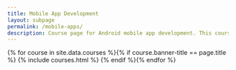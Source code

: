 ```yaml
---
title: Mobile App Development
layout: subpage
permalink: /mobile-apps/
description: Course page for Android mobile app development. This course investigates the characteristics and uses of mobile apps, enabling you to learn how mobile apps are developed.
---
```


<!-- Main -->
{% for course in site.data.courses %}{% if course.banner-title == page.title %}
  {% include courses.html %}
{% endif %}{% endfor %}
